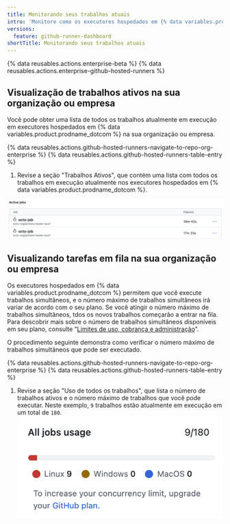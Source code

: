 ```yaml
---
title: Monitorando seus trabalhos atuais
intro: 'Monitore como os executores hospedados em {% data variables.product.prodname_dotcom %} processam trabalhos na sua organização ou empresa e identifique quaisquer restrições relacionadas.'
versions:
  feature: github-runner-dashboard
shortTitle: Monitorando seus trabalhos atuais
---
```


{% data reusables.actions.enterprise-beta %}
{% data reusables.actions.enterprise-github-hosted-runners %}

## Visualização de trabalhos ativos na sua organização ou empresa

Você pode obter uma lista de todos os trabalhos atualmente em execução em executores hospedados em {% data variables.product.prodname_dotcom %} na sua organização ou empresa.

{% data reusables.actions.github-hosted-runners-navigate-to-repo-org-enterprise %}
{% data reusables.actions.github-hosted-runners-table-entry %}
1. Revise a seção "Trabalhos Ativos", que contém uma lista com todos os trabalhos em execução atualmente nos executores hospedados em {% data variables.product.prodname_dotcom %}.

  ![Captura de tela da lista de trabalhos ativos](/assets/images/help/settings/actions-runner-active-jobs.png)

## Visualizando tarefas em fila na sua organização ou empresa

Os executores hospedados em {% data variables.product.prodname_dotcom %} permitem que você execute trabalhos simultâneos, e o número máximo de trabalhos simultâneos irá variar de acordo com o seu plano. Se você atingir o número máximo de trabalhos simultâneos, tdos os novos trabalhos começarão a entrar na fila. Para descobrir mais sobre o número de trabalhos simultâneos disponíveis em seu plano, consulte "[Limites de uso, cobrança e administração](/actions/learn-github-actions/usage-limits-billing-and-administration)".

O procedimento seguinte demonstra como verificar o número máximo de trabalhos simultâneos que pode ser executado.

{% data reusables.actions.github-hosted-runners-navigate-to-repo-org-enterprise %}
{% data reusables.actions.github-hosted-runners-table-entry %}
1. Revise a seção "Uso de todos os trabalhos", que lista o número de trabalhos ativos e o número máximo de trabalhos que você pode executar. Neste exemplo, `9` trabalhos estão atualmente em execução em um total de `180`. ![Captura de tela do máximo de trabalhos para uma conta](/assets/images/help/settings/github-hosted-runners-max-jobs.png)
